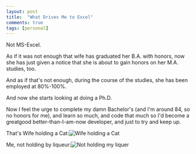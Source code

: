 ```yaml
---
layout: post
title:  "What Drives Me to Excel"
comments: true
tags: [personal]
---
```



Not MS-Excel.



As if it was not enough that wife has graduated her B.A. with honors, now she has just given a notice that she is about to gain honors on her M.A. studies, too.

And as if that's not enough, during the course of the studies, she has been employed at 80%-100%.

And now she starts looking at doing a Ph.D.



Now I feel the urge to complete my damn Bachelor's (and I'm around 84, so no honors for me), and learn so much, and code that much so I'd become a greatgood better-than-I-am-now developer, and just to try and keep up.







That's Wife holding a Cat:![Wife holding a Cat](http://kenegozi.com/blog/uploaded/windowslivewriter/defaultinghtmlencodetoantixss_14d2d/75f25e75-861d-46a1-aaa1-53902da5105d.jpg)



Me, not holding by liqueur:![Not holding my liquer](http://kenegozi.com/blog/uploaded/windowslivewriter/defaultinghtmlencodetoantixss_14d2d/06f8f90c-e117-46e4-90fd-d88169b65818.jpg)

